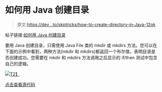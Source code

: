 # 如何用 Java 创建目录

> 原文:[https://dev . to/skptricks/how-to-create-directory-in-Java-12ok](https://dev.to/skptricks/how-to-create-directory-in-java-12ok)

帖子链接:[如何用 Java 创建目录](https://www.skptricks.com/2018/09/how-to-create-directory-in-java.html)

要用 Java 创建目录，只需使用 Java File 类的 mkdir 或 mkdirs 方法。您可以在下面的示例中看到，两种方法(mkdir 和 mkdirs)都返回一个布尔值，表明目录是否创建成功。您需要在 mkdir 和 mkdirs 方法调用之后显示的 if/then 测试中包含自己的逻辑。

[![](../Images/70abd649f34688cf94c1312e85627cba.png)T2】](https://res.cloudinary.com/practicaldev/image/fetch/s--bxeXXD77--/c_limit%2Cf_auto%2Cfl_progressive%2Cq_auto%2Cw_880/https://1.bp.blogspot.com/-onR7dUy5_VA/W4qwCABUI-I/AAAAAAAAB3M/r_I2y4PYCjwBrUzur-OBo1a6NPQP1kkagCLcBGAs/s320/jj.jpg)

[点击查看源代码](https://www.skptricks.com/2018/09/how-to-create-directory-in-java.html)